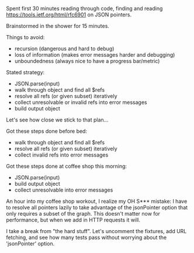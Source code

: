 Spent first 30 minutes reading through code, finding and reading https://tools.ietf.org/html/rfc6901 on JSON pointers.

Brainstormed in the shower for 15 minutes.

Things to avoid:
- recursion (dangerous and hard to debug)
- loss of information (makes error messages harder and debugging)
- unboundedness (always nice to have a progress bar/metric)

Stated strategy:
- JSON.parse(input)
- walk through object and find all $refs
- resolve all refs (or given subset) iteratively
- collect unresolvable or invalid refs into error messages
- build output object

Let's see how close we stick to that plan...

Got these steps done before bed:
- walk through object and find all $refs
- resolve all refs (or given subset) iteratively
- collect invalid refs into error messages

Got these steps done at coffee shop this morning:
- JSON.parse(input)
- build output object
- collect unresolvable into error messages

An hour into my coffee shop workout, I realize my OH S*** mistake:
    I have to resolve all pointers lazily to take advantage of
    the jsonPointer option that only requires a subset of the graph.
This doesn't matter now for performance, but when we add in HTTP requests 
it will.

I take a break from "the hard stuff". Let's uncomment the fixtures,
add URL fetching, and see how many tests pass without worrying about
the 'jsonPointer' option.